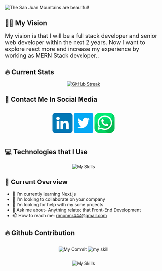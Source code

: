 
![The San Juan Mountains are beautiful!](/images/rimon.gif "San Juan Mountains")

<h2>👨‍🎓 My Vision </h2>
<p style="font-size:18px;">
My vision is that I will be a full stack developer and senior web developer within the next 2 years. Now I want to explore react more and increase my experience by working as MERN Stack developer..
</p>

<h2>🔥 Current Stats </h2>
<div align="center">

[![GitHub Streak](https://github-readme-streak-stats.herokuapp.com?user=Mezbah-u-Rimon&theme=algolia)](https://git.io/streak-stats)

</div>

<h2>📱 Contact Me In Social Media</h2>
<div align="center">
<div style="display: flex; justify-content:center; gap:10px;">

[![Social Contact](/icons/linkedin%20(2).png "linkedin")](https://www.linkedin.com/in/muzbah-uddin/)
[![Social Contact](/icons/twitter.png "twitter")](https://twitter.com/Mezbah_uddin_88)
[![Social Contact](/icons/whatsapp.png "whatsapp")](https://l.facebook.com/l.php?u=https%3A%2F%2Fwhatsapp.com%2Fdl%2F%3Ffbclid%3DIwAR2ZXX3ZeKt3vkPNIBOMEQhxu6Pxpg4mY3tUm8DIDS8o6VnmPjx4AZfYyk0&h=AT1SCxKvKKjcZrc7Bz5lx7iBasYIf2efvMhSyOGkXxfk-qgA6qYRKfzNmqQPui3J0tZPl2bzufuM8KOD7OOBR9Xg3if3Cm-7v_E13ph3FNaT-FiYPdSZUI3JxguKfmsxBAQHNKuSvTWoHQM)
</div>
</div>

<h2>💻 Technologies that I Use </h2>
<div align="center">

![My Skills](https://skillicons.dev/icons?i=html,css,js,bootstrap,tailwind,react,mongodb,nodejs,express,firebase,vscode,github&perline=4)

</div>

<h2>🔎 Current Overview</h2>

- 🌱 I’m currently learning Next.js
- 👯 I’m looking to collaborate on your company
- 🤔 I’m looking for help with my some projects
- 💬 Ask me about- Anything related that Front-End Development
- 📫 How to reach me: rimonmr444@gmail.com

<h2>🔥 Github Contribution </h2>

<div align="center">
<div style="display: flex;justify-content:center; gap:10px;">

![My Commit](http://github-profile-summary-cards.vercel.app/api/cards/repos-per-language?username=Mezbah-u-Rimon&theme=tokyonight)
![my skill](http://github-profile-summary-cards.vercel.app/api/cards/most-commit-language?username=Mezbah-u-Rimon&theme=tokyonight)

</div>
</div>

<div align="center">

![My Skills](http://github-profile-summary-cards.vercel.app/api/cards/profile-details?username=Mezbah-u-Rimon&theme=tokyonight)
</div>

